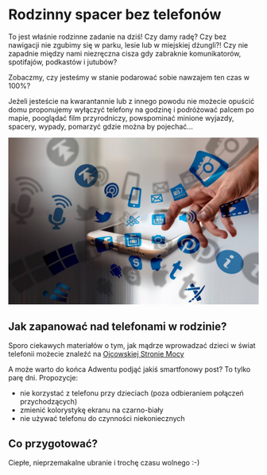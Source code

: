 # Rodzinny spacer bez telefonów
  
To jest właśnie rodzinne zadanie na dziś! Czy damy radę? Czy bez nawigacji nie zgubimy się w parku, lesie lub w miejskiej dżungli?! Czy nie zapadnie między nami niezręczna cisza gdy zabraknie komunikatorów, spotifajów, podkastów i jutubów?
 
Zobaczmy, czy jesteśmy w stanie podarować sobie nawzajem ten czas w 100%?
 
Jeżeli jesteście na kwarantannie lub z innego powodu nie możecie opuścić domu proponujemy wyłączyć telefony na godzinę i podróżować palcem po mapie, pooglądać film przyrodniczy, powspominać minione wyjazdy, spacery, wypady, pomarzyć gdzie można by pojechać…
 
![Bez telefonów](/img/2021-12-18.jpg)

## Jak zapanować nad telefonami w rodzinie?

Sporo ciekawych materiałów o tym, jak mądrze wprowadzać dzieci w świat telefonii możecie znaleźć na [Ojcowskiej Stronie Mocy](https://www.ojcowskastronamocy.pl)

A może warto do końca Adwentu podjąć jakiś smartfonowy post? To tylko parę dni. Propozycje:

- nie korzystać z telefonu przy dzieciach (poza odbieraniem połączeń przychodzących)
- zmienić kolorystykę ekranu na czarno-biały
- nie używać telefonu do czynności niekoniecznych
 
## Co przygotować?

Ciepłe, nieprzemakalne ubranie i trochę czasu wolnego :-)
